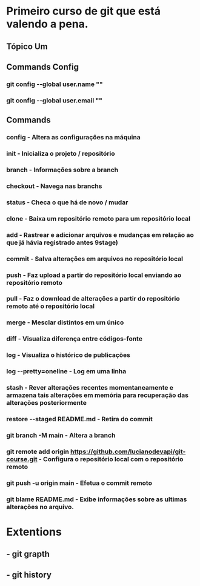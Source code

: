# Primeiro curso de git que está valendo a pena.
## Tópico Um

## Commands Config

### git config --global user.name ""
### git config --global user.email ""

## Commands 

### config - Altera as configurações na máquina
### init - Inicializa o projeto / repositório
### branch - Informações sobre a branch
### checkout - Navega nas branchs
### status - Checa o que há de novo / mudar
### clone - Baixa um repositório remoto para um repositório local
### add - Rastrear e adicionar arquivos e mudanças em relação ao que já hávia registrado antes  9stage)
### commit - Salva alterações em arquivos no repositório local
### push - Faz upload a partir do repositório local enviando ao repositório remoto
### pull - Faz o download de alterações a partir do repositório remoto até o repositório local
### merge - Mesclar distintos em um único
### diff - Visualiza diferença entre códigos-fonte
### log - Visualiza o histórico de publicações
### log --pretty=oneline - Log em uma linha
### stash - Rever alterações recentes momentaneamente e armazena tais alterações em memória para recuperação das alterações posteriormente
### restore --staged README.md - Retira do commit
### git branch -M main - Altera a branch
### git remote add origin https://github.com/lucianodevapi/git-course.git - Configura o repositório local com o repositório remoto
### git push -u origin main - Efetua o commit remoto
### git blame README.md - Exibe informações sobre as ultimas alterações no arquivo.

# Extentions
## - git grapth
## - git history